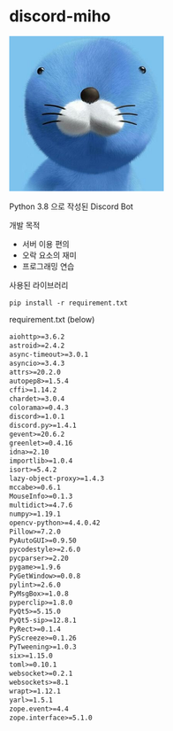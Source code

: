 # discord-miho
<img src=".\profile.jpg" style="zoom:70%;" /> 

Python 3.8 으로 작성된 Discord Bot



개발 목적

- 서버 이용 편의
- 오락 요소의 재미
- 프로그래밍 연습



사용된 라이브러리

```
pip install -r requirement.txt
```



requirement.txt (below)

```
aiohttp>=3.6.2
astroid>=2.4.2
async-timeout>=3.0.1
asyncio>=3.4.3
attrs>=20.2.0
autopep8>=1.5.4
cffi>=1.14.2
chardet>=3.0.4
colorama>=0.4.3
discord>=1.0.1
discord.py>=1.4.1
gevent>=20.6.2
greenlet>=0.4.16
idna>=2.10
importlib>=1.0.4
isort>=5.4.2
lazy-object-proxy>=1.4.3
mccabe>=0.6.1
MouseInfo>=0.1.3
multidict>=4.7.6
numpy>=1.19.1
opencv-python>=4.4.0.42
Pillow>=7.2.0
PyAutoGUI>=0.9.50
pycodestyle>=2.6.0
pycparser>=2.20
pygame>=1.9.6
PyGetWindow>=0.0.8
pylint>=2.6.0
PyMsgBox>=1.0.8
pyperclip>=1.8.0
PyQt5>=5.15.0
PyQt5-sip>=12.8.1
PyRect>=0.1.4
PyScreeze>=0.1.26
PyTweening>=1.0.3
six>=1.15.0
toml>=0.10.1
websocket>=0.2.1
websockets>=8.1
wrapt>=1.12.1
yarl>=1.5.1
zope.event>=4.4
zope.interface>=5.1.0
```

